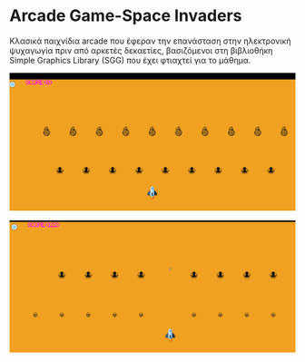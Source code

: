 # Arcade Game-Space Invaders

Κλασικά παιχνίδια arcade που έφεραν την επανάσταση στην ηλεκτρονική ψυχαγωγία πριν από αρκετές δεκαετίες, βασιζόμενοι στη 
βιβλιοθήκη Simple Graphics Library (SGG) που έχει φτιαχτεί για το μάθημα.

![Space Invaders](Space.png "Space_Start")

![Space_Invaders2](arcade.png "Space_during_gameplay")
